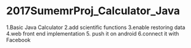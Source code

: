 # 2017SumemrProj_Calculator_Java
1.Basic Java Calculator 2.add scientific functions 3.enable restoring data 4.web front end implementation 5. push it on android 6.connect it with Facebook
